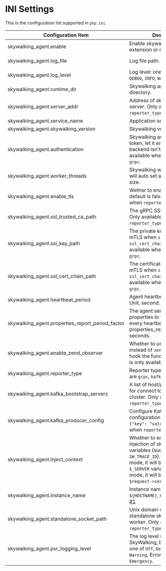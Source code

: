 # INI Settings

This is the configuration list supported in `php.ini`.

| Configuration Item                               | Description                                                                                                                                                                                                                                       | Default Value             |
| ------------------------------------------------ | ------------------------------------------------------------------------------------------------------------------------------------------------------------------------------------------------------------------------------------------------- | ------------------------- |
| skywalking_agent.enable                          | Enable skywalking_agent extension or not.                                                                                                                                                                                                         | Off                       |
| skywalking_agent.log_file                        | Log file path.                                                                                                                                                                                                                                    | /tmp/skywalking-agent.log |
| skywalking_agent.log_level                       | Log level: one of `OFF`, `TRACE`, `DEBUG`, `INFO`, `WARN`, `ERROR`.                                                                                                                                                                               | INFO                      |
| skywalking_agent.runtime_dir                     | Skywalking agent runtime directory.                                                                                                                                                                                                               | /tmp/skywalking-agent     |
| skywalking_agent.server_addr                     | Address of skywalking oap server. Only available when `reporter_type` is `grpc`.                                                                                                                                                                  | 127.0.0.1:11800           |
| skywalking_agent.service_name                    | Application service name.                                                                                                                                                                                                                         | hello-skywalking          |
| skywalking_agent.skywalking_version              | Skywalking version, 8 or 9.                                                                                                                                                                                                                       | 8                         |
| skywalking_agent.authentication                  | Skywalking authentication token, let it empty if the backend isn't enabled. Only available when `reporter_type` is `grpc`.                                                                                                                        |                           |
| skywalking_agent.worker_threads                  | Skywalking worker threads, 0 will auto set as the cpu core size.                                                                                                                                                                                  | 0                         |
| skywalking_agent.enable_tls                      | Wether to enable tls for gPRC, default is false. Only available when `reporter_type` is `grpc`.                                                                                                                                                   | Off                       |
| skywalking_agent.ssl_trusted_ca_path             | The gRPC SSL trusted ca file. Only available when `reporter_type` is `grpc`.                                                                                                                                                                      |                           |
| skywalking_agent.ssl_key_path                    | The private key file. Enable mTLS when `ssl_key_path` and `ssl_cert_chain_path` exist. Only available when `reporter_type` is `grpc`.                                                                                                             |                           |
| skywalking_agent.ssl_cert_chain_path             | The certificate file. Enable mTLS when `ssl_key_path` and `ssl_cert_chain_path` exist. Only available when `reporter_type` is `grpc`.                                                                                                             |                           |
| skywalking_agent.heartbeat_period                | Agent heartbeat report period. Unit, second.                                                                                                                                                                                                      | 30                        |
| skywalking_agent.properties_report_period_factor | The agent sends the instance properties to the backend every heartbeat_period * properties_report_period_factor seconds.                                                                                                                          | 10                        |
| skywalking_agent.enable_zend_observer            | Whether to use `zend observer` instead of `zend_execute_ex` to hook the functions, this feature is only available for PHP8+.                                                                                                                      | Off                       |
| skywalking_agent.reporter_type                   | Reporter type, optional values are `grpc`, `kafka` and `standalone`.                                                                                                                                                                              | grpc                      |
| skywalking_agent.kafka_bootstrap_servers         | A list of host/port pairs to use for connect to the Kafka cluster. Only available when `reporter_type` is `kafka`.                                                                                                                                |                           |
| skywalking_agent.kafka_producer_config           | Configure Kafka Producer configuration in JSON format `{"key": "value}`. Only available when `reporter_type` is `kafka`.                                                                                                                          | {}                        |
| skywalking_agent.inject_context                  | Whether to enable automatic injection of skywalking context variables (such as `SW_TRACE_ID`). For `php-fpm` mode, it will be injected into the `$_SERVER` variable. For `swoole` mode, it will be injected into the `$request->server` variable. | Off                       |
| skywalking_agent.instance_name                   | Instance name. You can set `${HOSTNAME}`, refer to [Example #1](https://www.php.net/manual/en/install.fpm.configuration.php)                                                                                                                      |                           |
| skywalking_agent.standalone_socket_path          | Unix domain socket file path of standalone skywalking php worker. Only available when `reporter_type` is `standalone`.                                                                                                                            |                           |
| skywalking_agent.psr_logging_level               | The log level reported to SkyWalking, based on PSR-3, one of `Off`, `Debug`, `Info`, Notice`, Warning`, Error`, Critical`, Alert`, Emergency`.                                                                                                    | Off                       |
